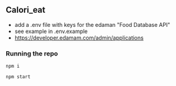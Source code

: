 ## Calori_eat

- add a .env file with keys for the edaman "Food Database API"
- see example in .env.example
- https://developer.edamam.com/admin/applications

### Running the repo

```
npm i

npm start
```
